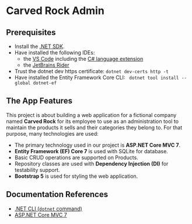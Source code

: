 # Carved Rock Admin

## Prerequisites

* Install the [.NET SDK](https://dotnet.microsoft.com/en-us/download).
* Have installed the following IDEs:
  * the [VS Code](https://code.visualstudio.com) including the [C# language extension](https://marketplace.visualstudio.com/items?itemName=ms-dotnettools.csharp)
  * the [JetBrains Rider](https://www.jetbrains.com/rider/)
* Trust the dotnet dev https certificate: `dotnet dev-certs http -t`
* Have installed the Entity Framework Core CLI: ` dotnet tool install --global dotnet-ef`

## The App Features

This project is about building a web application for a fictional company named **Carved Rock** for its employee to use as an administration tool to maintain the products it sells and their categories they belong to. For that purpose, many technologies are used:

* The primary technology used in our project is **ASP.NET Core MVC 7**.
* **Entity Framework (EF) Core 7** is used with SQLite for database.
* Basic CRUD operations are supported on Products.
* Repository classes are used with **Dependency Injection (DI)** for testability support.
* **Bootstrap 5** is used for styling the web application.

## Documentation References

* [.NET CLI (`dotnet` command)](https://docs.microsoft.com/en-us/dotnet//core/tools)
* [ASP.NET Core MVC 7](https://docs.microsoft.com/en-us/aspnet/core/mvc/overview?view=aspnetcore-7.0)



